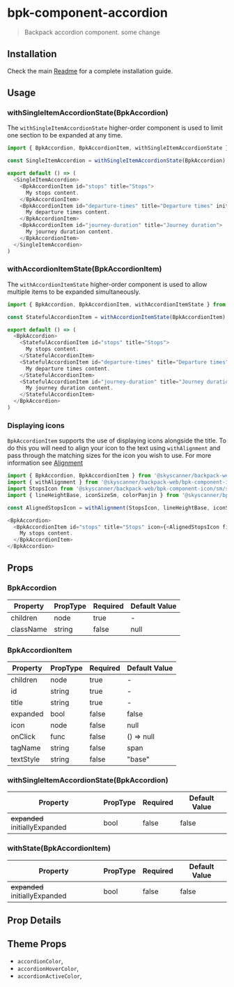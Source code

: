 # bpk-component-accordion

> Backpack accordion component. some change

## Installation

Check the main [Readme](https://github.com/skyscanner/backpack#usage) for a complete installation guide.

## Usage

### withSingleItemAccordionState(BpkAccordion)

The `withSingleItemAccordionState` higher-order component is used to limit one section to be expanded at any time.

```js
import { BpkAccordion, BpkAccordionItem, withSingleItemAccordionState } from '@skyscanner/backpack-web/bpk-component-accordion';

const SingleItemAccordion = withSingleItemAccordionState(BpkAccordion);

export default () => (
  <SingleItemAccordion>
    <BpkAccordionItem id="stops" title="Stops">
      My stops content.
    </BpkAccordionItem>
    <BpkAccordionItem id="departure-times" title="Departure times" initiallyExpanded>
      My departure times content.
    </BpkAccordionItem>
    <BpkAccordionItem id="journey-duration" title="Journey duration">
      My journey duration content.
    </BpkAccordionItem>
  </SingleItemAccordion>
)
```

### withAccordionItemState(BpkAccordionItem)

The `withAccordionItemState` higher-order component is used to allow multiple items to be expanded simultaneously.

```js
import { BpkAccordion, BpkAccordionItem, withAccordionItemState } from '@skyscanner/backpack-web/bpk-component-accordion';

const StatefulAccordionItem = withAccordionItemState(BpkAccordionItem);

export default () => (
  <BpkAccordion>
    <StatefulAccordionItem id="stops" title="Stops">
      My stops content.
    </StatefulAccordionItem>
    <StatefulAccordionItem id="departure-times" title="Departure times" initiallyExpanded>
      My departure times content.
    </StatefulAccordionItem>
    <StatefulAccordionItem id="journey-duration" title="Journey duration" initiallyExpanded>
      My journey duration content.
    </StatefulAccordionItem>
  </BpkAccordion>
)
```

### Displaying icons

`BpkAccordionItem` supports the use of displaying icons alongside the title. To do this you will need to align your icon to the text using `withAlignment` and pass through the matching sizes for the icon you wish to use. For more information see [Alignment](https://skyscanner.design/latest/components/alignment/web.html)

```js
import { BpkAccordion, BpkAccordionItem } from '@skyscanner/backpack-web/bpk-component-accordion';
import { withAlignment } from '@skyscanner/backpack-web/bpk-component-icon';
import StopsIcon from '@skyscanner/backpack-web/bpk-component-icon/sm/stops';
import { lineHeightBase, iconSizeSm, colorPanjin } from '@skyscanner/bpk-foundations-web/tokens/base.es6';

const AlignedStopsIcon = withAlignment(StopsIcon, lineHeightBase, iconSizeSm);

<BpkAccordion>
  <BpkAccordionItem id="stops" title="Stops" icon={<AlignedStopsIcon fill={colorPanjin}/>}>
    My stops content.
  </BpkAccordionItem>
</BpkAccordion>

```

## Props

### BpkAccordion

| Property  | PropType | Required | Default Value |
| --------- | -------- | -------- | ------------- |
| children  | node     | true     | -             |
| className | string   | false    | null          |

### BpkAccordionItem

| Property  | PropType | Required | Default Value |
| --------- | -------- | -------- | ------------- |
| children  | node     | true     | -             |
| id        | string   | true     | -             |
| title     | string   | true     | -             |
| expanded  | bool     | false    | false         |
| icon      | node     | false    | null          |
| onClick   | func     | false    | () => null    |
| tagName   | string   | false    | span          |
| textStyle | string   | false    | "base"        |

### withSingleItemAccordionState(BpkAccordion)

| Property                       | PropType | Required | Default Value |
| ------------------------------ | -------- | -------- | ------------- |
| ~~expanded~~ initiallyExpanded | bool     | false    | false         |

### withState(BpkAccordionItem)

| Property                       | PropType | Required | Default Value |
| ------------------------------ | -------- | -------- | ------------- |
| ~~expanded~~ initiallyExpanded | bool     | false    | false         |

## Prop Details

## Theme Props

* `accordionColor`,
* `accordionHoverColor`,
* `accordionActiveColor`,
